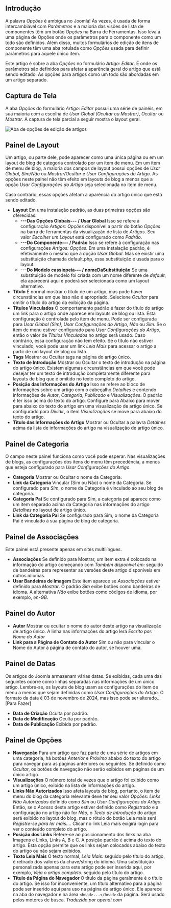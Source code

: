 <!-- Filename: J6.x:_Article_Options / Display title: Artigo: Editar - Opções  -->

## Introdução

A palavra *Opções* é ambígua no Joomla! Às vezes, é usada de forma intercambiável com *Parâmetros* e a maioria das visões de lista de componentes têm um botão *Opções* na Barra de Ferramentas. Isso leva a uma página de Opções onde os parâmetros para o componente como um todo são definidos. Além disso, muitos formulários de edição de itens de componente têm uma aba rotulada como *Opções* usada para definir parâmetros para aquele único item.

Este artigo é sobre a aba *Opções* no formulário *Artigo: Editar*. É onde os parâmetros são definidos para afetar a aparência geral do artigo que está sendo editado. As opções para artigos como um todo são abordadas em um artigo separado.

## Captura de Tela

A aba *Opções* do formulário *Artigo: Editar* possui uma série de painéis, em sua maioria com a escolha de *Usar Global (Ocultar ou Mostrar)*, *Ocultar* ou *Mostrar*. A captura de tela parcial a seguir mostra o layout geral.

![Aba de opções de edição de artigos](../../../en/images/articles/articles-edit-options-tab.png)

## Painel de Layout

Um artigo, ou parte dele, pode aparecer como uma única página ou em um layout de blog de categoria controlado por um item de menu. Em um item de menu de blog, a maioria dos campos de layout possui opções de *Usar Global*, *Sim/Não* ou *Mostrar/Ocultar* e *Usar Configurações do Artigo*. As opções neste painel não têm efeito em layouts de blog a menos que a opção *Usar Configurações do Artigo* seja selecionada no item de menu.

Caso contrário, essas opções afetam a aparência do artigo único que está sendo editado.

- **Layout** Em uma instalação padrão, as duas primeiras opções são oferecidas:
  - **---Das Opções Globais--- / Usar Global** Isso se refere à configuração *Artigos: Opções* disponível a partir do botão *Opções* na barra de ferramentas da visualização de lista de *Artigos*. Seu valor *Escolher um Layout* está configurado como *Padrão*.
  - **---Do Componente--- / Padrão** Isso se refere à configuração nas configurações *Artigos: Opções*. Em uma instalação padrão, é efetivamente o mesmo que a opção *Usar Global*. Mas se existir uma substituição chamada default.php, essa substituição é usada para o layout.
  - **---Do Modelo cassiopeia--- / nomeDaSubstituição** Se uma substituição de modelo foi criada com um nome diferente de *default*, ela aparecerá aqui e poderá ser selecionada como um layout alternativo.
- **Título** É normal mostrar o título de um artigo, mas pode haver circunstâncias em que isso não é apropriado. Selecione *Ocultar* para omitir o título do artigo da exibição da página.
- **Títulos Vinculados** O comportamento padrão é fazer do título do artigo um link para o artigo onde aparece em layouts de blog ou lista. Esta configuração é controlada pelo item de menu. Pode ser configurada para *Usar Global (Sim)*, *Usar Configurações do Artigo*, *Não* ou *Sim*. Se o item de menu estiver configurado para *Usar Configurações do Artigo*, então o valor de *Títulos Vinculados* no artigo será usado. Caso contrário, essa configuração não tem efeito. Se o título não estiver vinculado, você pode usar um link *Leia Mais* para acessar o artigo a partir de um layout de blog ou lista.
- **Tags** Mostrar ou Ocultar tags na página do artigo único.
- **Texto de Introdução** Mostrar ou Ocultar o texto de introdução na página do artigo único. Existem algumas circunstâncias em que você pode desejar ter um texto de introdução completamente diferente para layouts de blog que é omitido no texto completo do artigo.
- **Posição das Informações do Artigo** Isso se refere ao bloco de informações sobre um artigo com o cabeçalho *Detalhes* e contendo informações de *Autor*, *Categoria*, *Publicado* e *Visualizações*. O padrão é ter isso acima do texto do artigo. Configure para Abaixo para mover para abaixo do texto do artigo em uma visualização de artigo único. Se configurado para *Dividir*, o item *Visualizações* se move para abaixo do texto do artigo.
- **Título das Informações do Artigo** Mostrar ou Ocultar a palavra *Detalhes* acima da lista de informações do artigo na visualização de artigo único.

## Painel de Categoria

O campo neste painel funciona como você pode esperar. Nas visualizações de blogs, as configurações dos itens do menu têm precedência, a menos que esteja configurado para *Usar Configurações do Artigo*.

- **Categoria** Mostrar ou Ocultar o nome da Categoria.
- **Link da Categoria** Vincular (Sim ou Não) o nome da Categoria. Se configurado para *Sim*, o nome da Categoria é vinculado ao seu blog de categoria.
- **Categoria Pai** Se configurado para Sim, a categoria pai aparece como um item separado acima da Categoria nas informações do artigo *Detalhes* no layout de artigo único.
- **Link da Categoria Pai** Se configurado para Sim, o nome da Categoria Pai é vinculado à sua página de blog de categoria.

## Painel de Associações

Este painel está presente apenas em sites multilíngues.

- **Associações** Se definido para Mostrar, um item extra é colocado na 
  informação do artigo começando com *Também disponível em:* seguido de 
  bandeiras para representar as versões deste artigo disponíveis em outros idiomas.
- **Usar Bandeiras de Imagem** Este item aparece se *Associações* estiver 
  definido para *Mostrar*. O padrão *Sim* exibe botões como bandeiras de idioma. 
  A alternativa *Não* exibe botões como códigos de idioma, por exemplo, *en-GB*. 

## Painel do Autor

- **Autor** Mostrar ou ocultar o nome do autor deste artigo na visualização
  de artigo único. A linha nas informações do artigo lerá 
  *Escrito por: Nome do Autor*
- **Link para a Página de Contato do Autor** Sim ou não para vincular o Nome do Autor à
  página de contato do autor, se houver uma.

## Painel de Datas

Os artigos do Joomla armazenam várias datas. Se exibidas, cada uma das
seguintes ocorre como linhas separadas nas informações de um único artigo.
Lembre-se, os layouts de blog usam as configurações do item de menu a menos que
sejam definidas como *Usar Configurações do Artigo*. O formato da data é
03 de novembro de 2024, mas isso pode ser alterado...[Para Fazer]

- **Data de Criação** Oculta por padrão.
- **Data de Modificação** Oculta por padrão.
- **Data de Publicação** Exibida por padrão.

## Painel de Opções

- **Navegação** Para um artigo que faz parte de uma série de artigos em uma categoria, há botões *Anterior* e *Próximo* abaixo do texto do artigo para navegar para as páginas anteriores ou seguintes. Se definido como *Ocultar*, os botões de navegação não serão exibidos em páginas de um único artigo.
- **Visualizações** O número total de vezes que o artigo foi exibido como um artigo único, exibido na lista de informações do artigo.
- **Links Não Autorizados** Isso afeta layouts de blog, portanto, o item de menu do blog da categoria relevante deve ter seu valor *Opções: Links Não Autorizados* definido como *Sim* ou *Usar Configurações do Artigo*. Então, se o *Acesso* deste artigo estiver definido como *Registrado* e a configuração no artigo não for *Não*, o *Texto de Introdução* do artigo será exibido no layout do blog, mas o rótulo do botão Leia mais será *Registre-se para ler mais...*. Clicar no link Leia mais exigirá login para ver o conteúdo completo do artigo.
- **Posição dos Links** Refere-se ao posicionamento dos links na aba Imagens e Links, Links A, B e C. A posição padrão é acima do texto do artigo. Esta opção permite que os links sejam colocados abaixo do texto do artigo ou não sejam exibidos.
- **Texto Leia Mais** O texto normal, *Leia Mais:* seguido pelo título do artigo, é retirado dos valores da chave/string do idioma. Uma substituição personalizada apenas para este artigo pode ser inserida aqui, por exemplo, *Veja o artigo completo:* seguido pelo título do artigo.
- **Título da Página do Navegador** O título da página geralmente é o título do artigo. Se isso for inconveniente, um título alternativo para a página pode ser inserido aqui para uso na página de artigo único. Ele aparece na aba do navegador e na área `<head>...</head>` da página. Será usado pelos motores de busca.
*Traduzido por openai.com*

